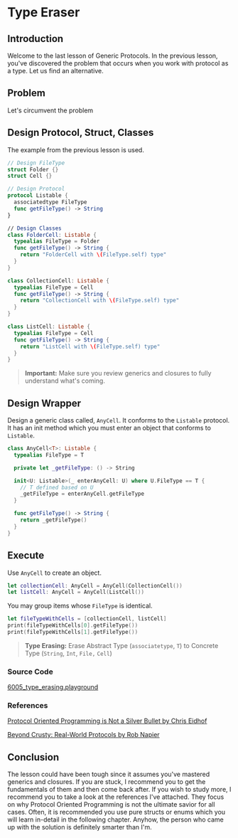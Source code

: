 # Type Eraser

## Introduction
Welcome to the last lesson of Generic Protocols. In the previous lesson, you've discovered the problem that occurs when you work with protocol as a type. Let us find an alternative.

## Problem
Let's circumvent the problem

## Design Protocol, Struct, Classes
The example from the previous lesson is used.

```swift
// Design FileType
struct Folder {}
struct Cell {}

// Design Protocol
protocol Listable {
  associatedtype FileType
  func getFileType() -> String
}

// Design Classes
class FolderCell: Listable {
  typealias FileType = Folder
  func getFileType() -> String {
    return "FolderCell with \(FileType.self) type"
  }
}

class CollectionCell: Listable {
  typealias FileType = Cell
  func getFileType() -> String {
    return "CollectionCell with \(FileType.self) type"
  }
}

class ListCell: Listable {
  typealias FileType = Cell
  func getFileType() -> String {
    return "ListCell with \(FileType.self) type"
  }
}
```

> **Important:** Make sure you review generics and closures to fully understand what's coming.

## Design Wrapper
Design a generic class called, `AnyCell`.  It conforms to the `Listable` protocol. It has an init method which you must enter an object that conforms to `Listable`.


```swift
class AnyCell<T>: Listable {
  typealias FileType = T

  private let _getFileType: () -> String

  init<U: Listable>(_ enterAnyCell: U) where U.FileType == T {
    // T defined based on U
    _getFileType = enterAnyCell.getFileType
  }

  func getFileType() -> String {
    return _getFileType()
  }
}
```

## Execute
Use `AnyCell` to create an object.

```swift
let collectionCell: AnyCell = AnyCell(CollectionCell())
let listCell: AnyCell = AnyCell(ListCell())
```

You may group items whose `FileType` is identical.

```swift
let fileTypeWithCells = [collectionCell, listCell]
print(fileTypeWithCells[0].getFileType())
print(fileTypeWithCells[1].getFileType())
```


> **Type Erasing:** Erase Abstract Type (`associatetype`, `T`) to Concrete Type (`String`, `Int`, `File,` `Cell`)


### Source Code
[6005_type_erasing.playground](https://www.dropbox.com/sh/8ls4inssx7bx1fv/AACuRkfNNwXknVQiAtjLU6sta?dl=0)

### References
[Protocol Oriented Programming is Not a Silver Bullet by Chris Eidhof](http://chris.eidhof.nl/post/protocol-oriented-programming)

[Beyond Crusty: Real-World Protocols by Rob Napier](http://www.thedotpost.com/2016/01/rob-napier-beyond-crusty-real-world-protocols)

## Conclusion
The lesson could have been tough since it assumes you've mastered generics and closures. If you are stuck, I recommend you to get the fundamentals of them and then come back after. If you wish to study more, I recommend you to take a look at the references I've attached. They focus on why Protocol Oriented Programming is not the ultimate savior for all cases. Often, it is recommended you use pure structs or enums which you will learn in-detail in the following chapter. Anyhow, the person who came up with the solution is definitely smarter than I'm.